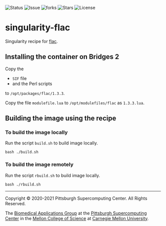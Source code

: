 ![Status](https://github.com/pscedu/singularity-flac/actions/workflows/main.yml/badge.svg)
![Issue](https://img.shields.io/github/issues/pscedu/singularity-flac)
![forks](https://img.shields.io/github/forks/pscedu/singularity-flac)
![Stars](https://img.shields.io/github/stars/pscedu/singularity-flac)
![License](https://img.shields.io/github/license/pscedu/singularity-flac)

# singularity-flac
Singularity recipe for [flac](https://github.com/sandialabs/flac).

## Installing the container on Bridges 2
Copy the

* `SIF` file
* and the Perl scripts

to `/opt/packages/flac/1.3.3`.

Copy the file `modulefile.lua` to `/opt/modulefiles/flac` as `1.3.3.lua`.

## Building the image using the recipe
### To build the image locally
Run the script `build.sh` to build image locally.

```
bash ./build.sh
```

### To build the image remotely
Run the script `rbuild.sh` to build image locally.

```
bash ./rbuild.sh
```

---
Copyright © 2020-2021 Pittsburgh Supercomputing Center. All Rights Reserved.

The [Biomedical Applications Group](https://www.psc.edu/biomedical-applications/) at the [Pittsburgh Supercomputing
Center](http://www.psc.edu) in the [Mellon College of Science](https://www.cmu.edu/mcs/) at [Carnegie Mellon University](http://www.cmu.edu).
